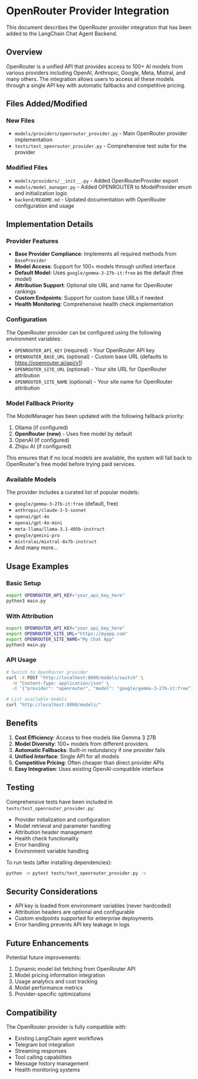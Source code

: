 # OpenRouter Provider Integration

This document describes the OpenRouter provider integration that has been added to the LangChain Chat Agent Backend.

## Overview

OpenRouter is a unified API that provides access to 100+ AI models from various providers including OpenAI, Anthropic, Google, Meta, Mistral, and many others. The integration allows users to access all these models through a single API key with automatic fallbacks and competitive pricing.

## Files Added/Modified

### New Files
- `models/providers/openrouter_provider.py` - Main OpenRouter provider implementation
- `tests/test_openrouter_provider.py` - Comprehensive test suite for the provider

### Modified Files
- `models/providers/__init__.py` - Added OpenRouterProvider export
- `models/model_manager.py` - Added OPENROUTER to ModelProvider enum and initialization logic
- `backend/README.md` - Updated documentation with OpenRouter configuration and usage

## Implementation Details

### Provider Features
- **Base Provider Compliance**: Implements all required methods from `BaseProvider`
- **Model Access**: Support for 100+ models through unified interface
- **Default Model**: Uses `google/gemma-3-27b-it:free` as the default (free model)
- **Attribution Support**: Optional site URL and name for OpenRouter rankings
- **Custom Endpoints**: Support for custom base URLs if needed
- **Health Monitoring**: Comprehensive health check implementation

### Configuration

The OpenRouter provider can be configured using the following environment variables:

- `OPENROUTER_API_KEY` (required) - Your OpenRouter API key
- `OPENROUTER_BASE_URL` (optional) - Custom base URL (defaults to https://openrouter.ai/api/v1)
- `OPENROUTER_SITE_URL` (optional) - Your site URL for OpenRouter attribution
- `OPENROUTER_SITE_NAME` (optional) - Your site name for OpenRouter attribution

### Model Fallback Priority

The ModelManager has been updated with the following fallback priority:
1. Ollama (if configured)
2. **OpenRouter (new)** - Uses free model by default
3. OpenAI (if configured)
4. Zhipu AI (if configured)

This ensures that if no local models are available, the system will fall back to OpenRouter's free model before trying paid services.

### Available Models

The provider includes a curated list of popular models:
- `google/gemma-3-27b-it:free` (default, free)
- `anthropic/claude-3-5-sonnet`
- `openai/gpt-4o`
- `openai/gpt-4o-mini`
- `meta-llama/llama-3.1-405b-instruct`
- `google/gemini-pro`
- `mistralai/mixtral-8x7b-instruct`
- And many more...

## Usage Examples

### Basic Setup
```bash
export OPENROUTER_API_KEY="your_api_key_here"
python3 main.py
```

### With Attribution
```bash
export OPENROUTER_API_KEY="your_api_key_here"
export OPENROUTER_SITE_URL="https://myapp.com"
export OPENROUTER_SITE_NAME="My Chat App"
python3 main.py
```

### API Usage
```bash
# Switch to OpenRouter provider
curl -X POST "http://localhost:8000/models/switch" \
  -H "Content-Type: application/json" \
  -d '{"provider": "openrouter", "model": "google/gemma-3-27b-it:free"}'

# List available models
curl "http://localhost:8000/models/"
```

## Benefits

1. **Cost Efficiency**: Access to free models like Gemma 3 27B
2. **Model Diversity**: 100+ models from different providers
3. **Automatic Fallbacks**: Built-in redundancy if one provider fails
4. **Unified Interface**: Single API for all models
5. **Competitive Pricing**: Often cheaper than direct provider APIs
6. **Easy Integration**: Uses existing OpenAI-compatible interface

## Testing

Comprehensive tests have been included in `tests/test_openrouter_provider.py`:
- Provider initialization and configuration
- Model retrieval and parameter handling
- Attribution header management
- Health check functionality
- Error handling
- Environment variable handling

To run tests (after installing dependencies):
```bash
python -m pytest tests/test_openrouter_provider.py -v
```

## Security Considerations

- API key is loaded from environment variables (never hardcoded)
- Attribution headers are optional and configurable
- Custom endpoints supported for enterprise deployments
- Error handling prevents API key leakage in logs

## Future Enhancements

Potential future improvements:
1. Dynamic model list fetching from OpenRouter API
2. Model pricing information integration
3. Usage analytics and cost tracking
4. Model performance metrics
5. Provider-specific optimizations

## Compatibility

The OpenRouter provider is fully compatible with:
- Existing LangChain agent workflows
- Telegram bot integration
- Streaming responses
- Tool calling capabilities
- Message history management
- Health monitoring systems
